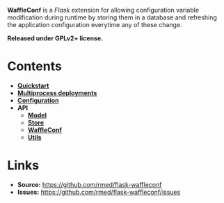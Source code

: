 **WaffleConf** is a *Flask* extension for allowing configuration variable
modification during runtime by storing them in a database and refreshing the
application configuration everytime any of these change.

**Released under GPLv2+ license.**

# Contents

- **[Quickstart](quickstart.md)**
- **[Multiprocess deployments](multiproc.md)**
- **[Configuration](configuration.md)**
- **API**
    - **[Model](api/model.md)**
    - **[Store](api/store.md)**
    - **[WaffleConf](api/waffleconf.md)**
    - **[Utils](api/util.md)**

# Links

- **Source:** <https://github.com/rmed/flask-waffleconf>
- **Issues:** <https://github.com/rmed/flask-waffleconf/issues>
